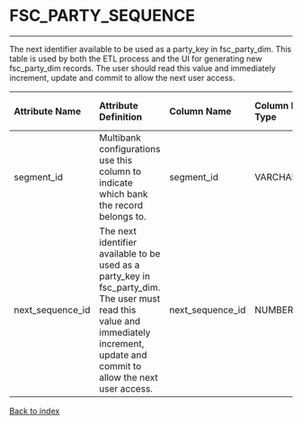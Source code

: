 # FSC_PARTY_SEQUENCE

---

The next identifier available to be used as a party_key in fsc_party_dim. This table is used by both the ETL process and the UI for generating new fsc_party_dim records. The user should read this value and immediately increment, update and commit to allow the next user access.

| Attribute Name   | Attribute Definition                                                                                                                                                                | Column Name      | Column Data Type   | Column Null Option   | Column Is PK   | Column Is FK   |
|:-----------------|:------------------------------------------------------------------------------------------------------------------------------------------------------------------------------------|:-----------------|:-------------------|:---------------------|:---------------|:---------------|
| segment_id       | Multibank configurations use this column to indicate which bank the record belongs to.                                                                                              | segment_id       | VARCHAR2(128)      | Not Null             | Yes            | No             |
| next_sequence_id | The next identifier available to be used as a party_key in fsc_party_dim. The user must read this value and immediately increment, update and commit to allow the next user access. | next_sequence_id | NUMBER(12)         | Not Null             | No             | No             |

[Back to index](./README.md)